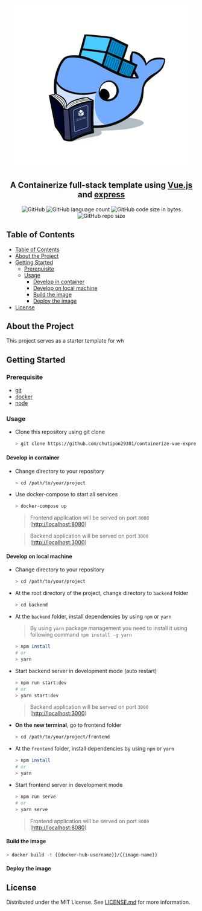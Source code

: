 <p align="center">
  <img src="images/logo.png">
</p>
<h2 align="center">A Containerize full-stack template using <a href="https://github.com/vuejs/vue">Vue.js</a> and <a href="https://github.com/expressjs/express">express</a></h2>

<p align="center">
<img alt="GitHub" src="https://img.shields.io/github/license/chutipon29301/containerize-vue-express-template">
<img alt="GitHub language count" src="https://img.shields.io/github/languages/count/chutipon29301/containerize-vue-express-template">
<img alt="GitHub code size in bytes" src="https://img.shields.io/github/languages/code-size/chutipon29301/containerize-vue-express-template">
<img alt="GitHub repo size" src="https://img.shields.io/github/repo-size/chutipon29301/containerize-vue-express-template">
</p>

## Table of Contents

- [Table of Contents](#table-of-contents)
- [About the Project](#about-the-project)
- [Getting Started](#getting-started)
  - [Prerequisite](#prerequisite)
  - [Usage](#usage)
    - [Develop in container](#develop-in-container)
    - [Develop on local machine](#develop-on-local-machine)
    - [Build the image](#build-the-image)
    - [Deploy the image](#deploy-the-image)
- [License](#license)

## About the Project

This project serves as a starter template for wh

## Getting Started

### Prerequisite

- [git](docs/installGit.md)
- [docker](docs/installDocker.md)
- [node](docs/installNode.md)

### Usage

- Clone this repository using git clone

   ```bash
   > git clone https://github.com/chutipon29301/containerize-vue-express-template.git
   ```

#### Develop in container

- Change directory to your repository

  ```bash
  > cd /path/to/your/project
  ```

- Use docker-compose to start all services

    ```bash
    > docker-compose up
    ```

    > Frontend application will be served on port `8080` (<http://localhost:8080>)

    > Backend application will be served on port `3000`
    (<http://localhost:3000>)

#### Develop on local machine

- Change directory to your repository

  ```bash
  > cd /path/to/your/project
  ```

- At the root directory of the project, change directory to `backend` folder
  
  ```bash
  > cd backend
  ```

- At the `backend` folder, install dependencies by using `npm` or `yarn`
  > By using `yarn` package management you need to install it using following command `npm install -g yarn`
  
  ```bash
  > npm install
  # or
  > yarn
  ```

- Start backend server in development mode (auto restart)

  ```bash
  > npm run start:dev
  # or
  > yarn start:dev
  ```

  > Backend application will be served on port `3000`
    (<http://localhost:3000>)

- **On the new terminal**, go to frontend folder
  
  ```bash
  > cd /path/to/your/project/frontend
  ```

- At the `frontend` folder, install dependencies by using `npm` or `yarn`

  ```bash
  > npm install
  # or
  > yarn
  ```

- Start frontend server in development mode

  ```bash
  > npm run serve
  # or
  > yarn serve
  ```

  > Frontend application will be served on port `8080` (<http://localhost:8080>)

#### Build the image

```bash
> docker build -t {{docker-hub-username}}/{{image-name}}
```

#### Deploy the image

## License

Distributed under the MIT License. See [LICENSE.md](LICENSE.md) for more information.
